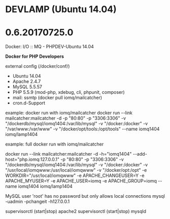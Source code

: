 # DEVLAMP (Ubuntu 14.04)
# 0.6.20170725.0

Docker: I/O :: MQ - PHPDEV-Ubuntu 14.04

**Docker for PHP Developers**

external config (/docker/conf/)

* Ubuntu 14.04
* Apache 2.4.7
* MySQL 5.5.57
* PHP 5.5.9 (mod-php, xdebug, cli, phpunit, composer)
* mail: ssmtp (docker pull iomq/mailcatcher)
* cron.d-Support


example: docker run with iomq/mailcatcher
docker run --link mailcatcher:mailcatcher -d -p "80:80" -p "3306:3306" -v "/dockerdb/mysql/iomq1404:/var/lib/mysql" -v "/docker:/docker" -v "/var/www:/var/www" -v "/docker/opt/tools:/opt/tools" --name iomq1404 iomq/lamp1404


example: full docker run with iomq/mailcatcher

docker run --link mailcatcher:mailcatcher -d -h="iomq1404" --add-host="php.iomq:127.0.0.1" -p "80:80" -p "3306:3306" -v "/dockerdb/mysql/iomq1404:/var/lib/mysql" -v "/docker:/docker" -v "/usr/local/iomqwww:/usr/local/iomqwww" -v "/docker/opt:/opt" -e WORKDIR="/usr/local/iomqwww" -e APACHE_CHANGEUSER=Y -e APACHE_MYUSER=Y -e APACHE_USER=iomq -e APACHE_GROUP=iomq --name iomq1404 iomq/lamp1404


MySQL user 'root' has no password but only allows local connections
mysql -uadmin -pchangeit -h127.0.0.1

supervisorctl (start|stop) apache2
supervisorctl (start|stop) mysqld
